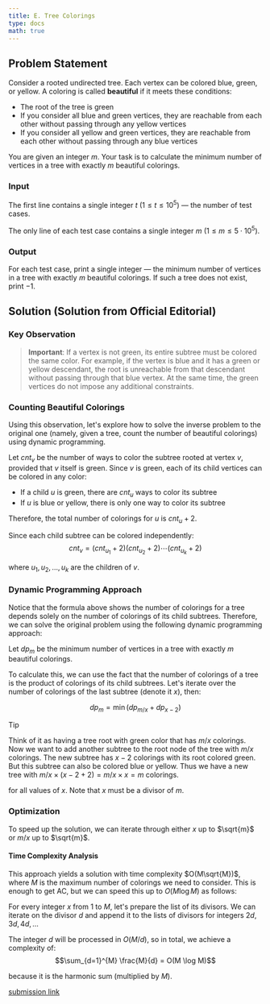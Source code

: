```yaml
---
title: E. Tree Colorings
type: docs
math: true
---
```


## Problem Statement

Consider a rooted undirected tree. Each vertex can be colored blue, green, or yellow. A coloring is called **beautiful** if it meets these conditions:

- The root of the tree is green
- If you consider all blue and green vertices, they are reachable from each other without passing through any yellow vertices
- If you consider all yellow and green vertices, they are reachable from each other without passing through any blue vertices

You are given an integer $m$. Your task is to calculate the minimum number of vertices in a tree with exactly $m$ beautiful colorings.

### Input

The first line contains a single integer $t$ $(1 \leq t \leq 10^5)$ — the number of test cases.

The only line of each test case contains a single integer $m$ $(1 \leq m \leq 5 \cdot 10^5)$.

### Output

For each test case, print a single integer — the minimum number of vertices in a tree with exactly $m$ beautiful colorings. If such a tree does not exist, print $-1$.

## Solution (Solution from Official Editorial)

### Key Observation

> **Important**: If a vertex is not green, its entire subtree must be colored the same color. For example, if the vertex is blue and it has a green or yellow descendant, the root is unreachable from that descendant without passing through that blue vertex. At the same time, the green vertices do not impose any additional constraints.

### Counting Beautiful Colorings

Using this observation, let's explore how to solve the inverse problem to the original one (namely, given a tree, count the number of beautiful colorings) using dynamic programming.

Let $cnt_v$ be the number of ways to color the subtree rooted at vertex $v$, provided that $v$ itself is green. Since $v$ is green, each of its child vertices can be colored in any color:

- If a child $u$ is green, there are $cnt_u$ ways to color its subtree
- If $u$ is blue or yellow, there is only one way to color its subtree

Therefore, the total number of colorings for $u$ is $cnt_u + 2$.

Since each child subtree can be colored independently:
$$cnt_v = (cnt_{u_1} + 2)(cnt_{u_2} + 2) \cdots (cnt_{u_k} + 2)$$

where $u_1, u_2, \ldots, u_k$ are the children of $v$.

### Dynamic Programming Approach

Notice that the formula above shows the number of colorings for a tree depends solely on the number of colorings of its child subtrees. Therefore, we can solve the original problem using the following dynamic programming approach:

Let $dp_m$ be the minimum number of vertices in a tree with exactly $m$ beautiful colorings.

To calculate this, we can use the fact that the number of colorings of a tree is the product of colorings of its child subtrees. Let's iterate over the number of colorings of the last subtree (denote it $x$), then:

$$dp_m = \min(dp_{m/x} + dp_{x - 2})$$

> [!TIP]
> Think of it as having a tree root with green color that has $m/x$ colorings. Now we want to add another subtree to the root node of the tree with $m/x$ colorings. The new subtree has $x-2$ colorings with its root colored green. But this subtree can also be colored blue or yellow. Thus we have a new tree with $m/x \times (x - 2 + 2) = m/x \times x = m$ colorings.

for all values of $x$. Note that $x$ must be a divisor of $m$.




### Optimization

To speed up the solution, we can iterate through either $x$ up to $\sqrt{m}$ or $m/x$ up to $\sqrt{m}$.

#### Time Complexity Analysis

This approach yields a solution with time complexity $O(M\sqrt{M})$, where $M$ is the maximum number of colorings we need to consider. This is enough to get AC, but we can speed this up to $O(M \log M)$ as follows:

For every integer $x$ from $1$ to $M$, let's prepare the list of its divisors. We can iterate on the divisor $d$ and append it to the lists of divisors for integers $2d, 3d, 4d, \ldots$

The integer $d$ will be processed in $O(M/d)$, so in total, we achieve a complexity of:
$$\sum_{d=1}^{M} \frac{M}{d} = O(M \log M)$$

because it is the harmonic sum (multiplied by $M$).

[submission link](https://codeforces.com/contest/2112/submission/327638683)